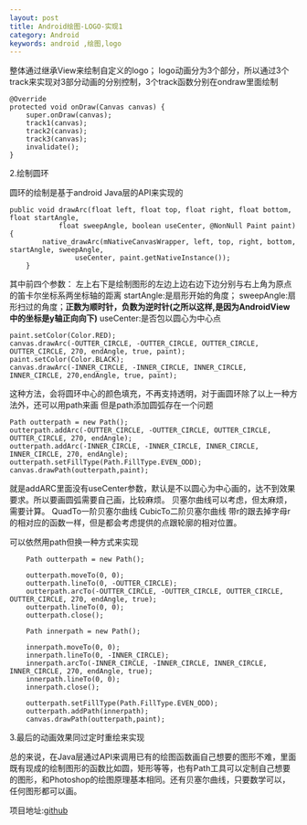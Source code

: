 ```yaml
---
layout: post
title: Android绘图-LOGO-实现1
category: Android
keywords: android ,绘图,logo
---
```


整体通过继承View来绘制自定义的logo；
logo动画分为3个部分，所以通过3个track来实现对3部分动画的分别控制，3个track函数分别在ondraw里面绘制

	@Override
    protected void onDraw(Canvas canvas) {
        super.onDraw(canvas);
        track1(canvas);
        track2(canvas);
        track3(canvas);
        invalidate();
    }


2.绘制圆环

圆环的绘制是基于android Java层的API来实现的

	public void drawArc(float left, float top, float right, float bottom, float startAngle,
	            float sweepAngle, boolean useCenter, @NonNull Paint paint) {
	        native_drawArc(mNativeCanvasWrapper, left, top, right, bottom, startAngle, sweepAngle,
	                useCenter, paint.getNativeInstance());
	    }

其中前四个参数：
左上右下是绘制图形的左边上边右边下边分别与右上角为原点的笛卡尔坐标系两坐标轴的距离
startAngle:是扇形开始的角度；
sweepAngle:扇形扫过的角度；**正数为顺时针，负数为逆时针(之所以这样,是因为AndroidView中的坐标是y轴正向向下)**
useCenter:是否包以圆心为中心点

	paint.setColor(Color.RED);
    canvas.drawArc(-OUTTER_CIRCLE, -OUTTER_CIRCLE, OUTTER_CIRCLE, OUTTER_CIRCLE, 270, endAngle, true, paint);
    paint.setColor(Color.BLACK);
    canvas.drawArc(-INNER_CIRCLE, -INNER_CIRCLE, INNER_CIRCLE, INNER_CIRCLE, 270,endAngle, true, paint);

这种方法，会将圆环中心的颜色填充，不再支持透明，对于画圆环除了以上一种方法外，还可以用path来画
但是path添加圆弧存在一个问题

	Path outterpath = new Path();
    outterpath.addArc(-OUTTER_CIRCLE, -OUTTER_CIRCLE, OUTTER_CIRCLE, OUTTER_CIRCLE, 270, endAngle);
    outterpath.addArc(-INNER_CIRCLE, -INNER_CIRCLE, INNER_CIRCLE, INNER_CIRCLE, 270, endAngle);
    outterpath.setFillType(Path.FillType.EVEN_ODD);
    canvas.drawPath(outterpath,paint);

就是addARC里面没有useCenter参数，默认是不以圆心为中心画的，达不到效果要求。所以要画圆弧需要自己画，比较麻烦。
贝塞尔曲线可以考虑，但太麻烦，需要计算。
QuadTo一阶贝塞尔曲线
CubicTo二阶贝塞尔曲线
带r的跟去掉字母r的相对应的函数一样，但是都会考虑提供的点跟轮廓的相对位置。

可以依然用path但换一种方式来实现

		Path outterpath = new Path();

        outterpath.moveTo(0, 0);
        outterpath.lineTo(0, -OUTTER_CIRCLE);
        outterpath.arcTo(-OUTTER_CIRCLE, -OUTTER_CIRCLE, OUTTER_CIRCLE, OUTTER_CIRCLE, 270, endAngle, true);
        outterpath.lineTo(0, 0);
        outterpath.close();

        Path innerpath = new Path();

        innerpath.moveTo(0, 0);
        innerpath.lineTo(0, -INNER_CIRCLE);
        innerpath.arcTo(-INNER_CIRCLE, -INNER_CIRCLE, INNER_CIRCLE, INNER_CIRCLE, 270, endAngle, true);
        innerpath.lineTo(0, 0);
        innerpath.close();

        outterpath.setFillType(Path.FillType.EVEN_ODD);
        outterpath.addPath(innerpath);
        canvas.drawPath(outterpath,paint);


3.最后的动画效果同过定时重绘来实现

总的来说，在Java层通过API来调用已有的绘图函数画自己想要的图形不难，里面既有现成的绘制图形的函数比如圆，矩形等等，也有Path工具可以定制自己想要的图形，和Photoshop的绘图原理基本相同。还有贝塞尔曲线，只要数学可以，任何图形都可以画。

项目地址:[github](https://github.com/luofengliuchen/QJLogo)
